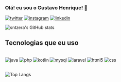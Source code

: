 
### Olá! eu sou o Gustavo Henrique! 🫶

[![twitter](https://img.shields.io/badge/Twitter-1DA1F2?style=for-the-badge&logo=twitter&logoColor=white)](https://twitter.com/sntzeraa)
[![instagram](https://img.shields.io/badge/Instagram-E4405F?style=for-the-badge&logo=instagram&logoColor=white)](https://www.instagram.com/sntzeraa/)
[![linkedin](https://img.shields.io/badge/LinkedIn-0077B5?style=for-the-badge&logo=linkedin&logoColor=white)](https://www.linkedin.com/in/gustavo-henrique-santana-de-oliveira-b79a171b2/)

![sntzera's GitHub stats](https://github-readme-stats.vercel.app/api?username=sntzera&show_icons=true&theme=synthwave)

## Tecnologias que eu uso

<div style="display: inline_block"><br/>
    <img align="center" alt="java" src="https://img.shields.io/badge/Java-ED8B00?style=for-the-badge&logo=openjdk&logoColor=white">
    <img align="center" alt="php" src="https://img.shields.io/badge/PHP-777BB4?style=for-the-badge&logo=php&logoColor=white">
    <img align="center" alt="kotlin" src="https://img.shields.io/badge/Kotlin-0095D5?&style=for-the-badge&logo=kotlin&logoColor=white">
    <img align="center" alt="mysql" src="https://img.shields.io/badge/MySQL-00000F?style=for-the-badge&logo=mysql&logoColor=white">
    <img align="center" alt="laravel" src="https://img.shields.io/badge/Laravel-FF2D20?style=for-the-badge&logo=laravel&logoColor=white">    
    <img align="center" alt="html5" src="https://img.shields.io/badge/HTML5-E34F26?style=for-the-badge&logo=html5&logoColor=white">
    <img align="center" alt="css" src="https://img.shields.io/badge/CSS3-1572B6?style=for-the-badge&logo=css3&logoColor=white">
</div><br/>

![Top Langs](https://github-readme-stats.vercel.app/api/top-langs/?username=sntzera&layout=compact)
